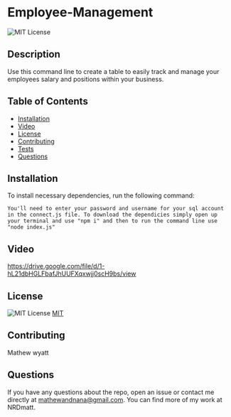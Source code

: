 # Employee-Management

![MIT License](https://img.shields.io/badge/License-MIT-yellow.svg)


## Description


Use this command line to create a table to easily track and manage your employees salary and positions within your business.


## Table of Contents


- [Installation](#installation)
- [Video](#video)
- [License](#license)
- [Contributing](#contributing)
- [Tests](#tests)
- [Questions](#questions)


## Installation


To install necessary dependencies, run the following command:


```
You'll need to enter your password and username for your sql account in the connect.js file. To download the dependicies simply open up your terminal and use "npm i" and then to run the command line use "node index.js"
```
## Video


https://drive.google.com/file/d/1-hL21dbHGLFbafJhUUFXqxwjj0scH9bs/view

## License

![MIT License](https://img.shields.io/badge/License-MIT-yellow.svg) [MIT](https://opensource.org/licenses/MIT)



## Contributing


Mathew wyatt

## Questions


If you have any questions about the repo, open an issue or contact me directly at mathewandnana@gmail.com. You can find more of my work at NRDmatt.